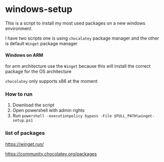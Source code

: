 # windows-setup

This is a script to install my most used packages on a new windows environment.

I have two scripts one is using `chocalatey` package manager and the other is default `Winget` package manager

#### Windows on ARM

for arm architecture use the `Winget` because this will install the correct package for the OS architecture

`chocolatey` only supports x86 at the moment

### How to run

1) Download the script
2) Open powershell with admin rights
3) Run `powershell -executionpolicy bypass -File $FULL_PATH\winget-setup.ps1`


### list of packages

https://winget.run/

https://community.chocolatey.org/packages